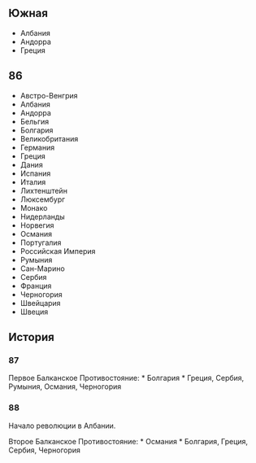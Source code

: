 ## Южная

*   Албания
*   Андорра
*   Греция

## 86

*   Австро-Венгрия
*   Албания
*   Андорра
*   Бельгия
*   Болгария
*   Великобритания
*   Германия
*   Греция
*   Дания
*   Испания
*   Италия
*   Лихтенштейн
*   Люксембург
*   Монако
*   Нидерланды
*   Норвегия
*   Османия
*   Португалия
*   Российская Империя
*   Румыния
*   Сан-Марино
*   Сербия
*   Франция
*   Черногория
*   Швейцария
*   Швеция

## История

### 87

Первое Балканское Противостояние:
    *   Болгария
    *   Греция, Сербия, Румыния, Османия, Черногория

### 88

Начало революции в Албании.

Второе Балканское Противостояние:
    *   Османия
    *   Болгария, Греция, Сербия, Черногория
